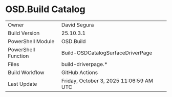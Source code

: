 ﻿# OSD.Build Catalog

| | |
|-|-|
| Owner | David Segura |
| Build Version | 25.10.3.1 |
| PowerShell Module | OSD.Build |
| PowerShell Function | Build-OSDCatalogSurfaceDriverPage |
| Files | build-driverpage.* |
| Build Workflow | GitHub Actions |
| Last Update | Friday, October 3, 2025 11:06:59 AM UTC |
